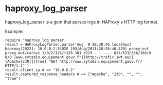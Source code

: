 # haproxy\_log\_parser

haproxy\_log\_parser is a gem that parses logs in HAProxy's HTTP log format.

Example:

    require 'haproxy_log_parser'
    result = HAProxyLogParser.parse('Aug  9 20:30:46 localhost haproxy[2022]: 10.0.8.2:34028 [09/Aug/2011:20:30:46.429] proxy-out proxy-out/cache1 1/0/2/126/+128 301 +223 - - ---- 617/523/336/168/0 0/0 {www.sytadin.equipement.gouv.fr||http://trafic.1wt.eu/} {Apache|230|||true} "GET http://www.sytadin.equipement.gouv.fr/ HTTP/1.1"')
    result.client_ip # => "10.0.8.2"
    result.captured_response_headers # => ["Apache", "230", "", "", "true"]
